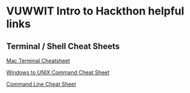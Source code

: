 # VUWWIT Intro to Hackthon helpful links


## Terminal / Shell Cheat Sheets

[Mac Terminal Cheatsheet](https://gist.github.com/poopsplat/7195274)

[Windows to UNIX Command Cheat Sheet](https://gist.github.com/jonlabelle/e8ba94cd29b8f63fd7dd3c4f95c1d210)

[Command Line Cheat Sheet](https://www.git-tower.com/blog/command-line-cheat-sheet/)
